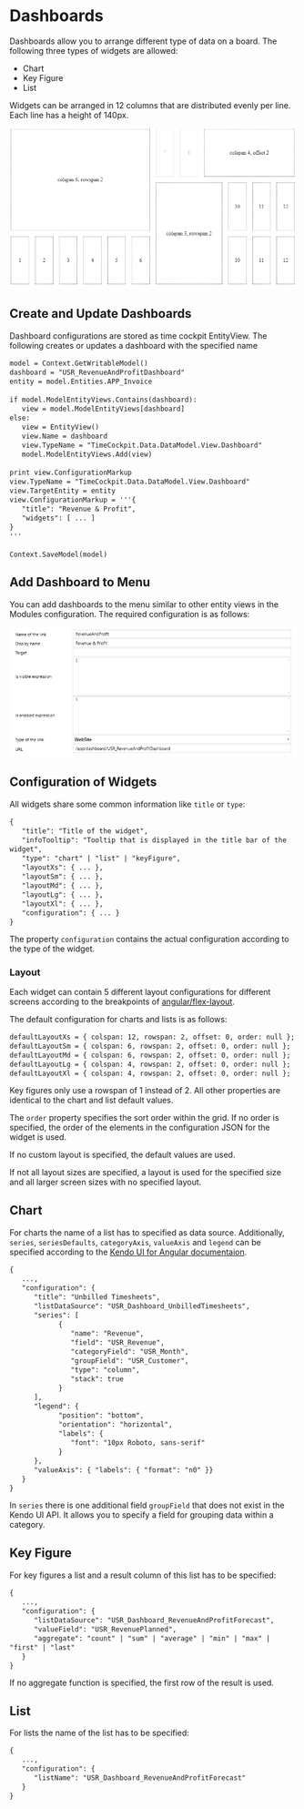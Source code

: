 # Dashboards

Dashboards allow you to arrange different type of data on a board. The following three types of widgets are allowed:

- Chart
- Key Figure
- List

Widgets can be arranged in 12 columns that are distributed evenly per line. Each line has a height of 140px.

![Dashboard Grid](images/dashboard/dashboard-grid.png "Dashboard Grid")

## Create and Update Dashboards

Dashboard configurations are stored as time cockpit EntityView. The following creates or updates a dashboard with the specified name

```
model = Context.GetWritableModel()
dashboard = "USR_RevenueAndProfitDashboard"
entity = model.Entities.APP_Invoice

if model.ModelEntityViews.Contains(dashboard):
   view = model.ModelEntityViews[dashboard]
else:
   view = EntityView()
   view.Name = dashboard
   view.TypeName = "TimeCockpit.Data.DataModel.View.Dashboard"
   model.ModelEntityViews.Add(view)

print view.ConfigurationMarkup
view.TypeName = "TimeCockpit.Data.DataModel.View.Dashboard"
view.TargetEntity = entity
view.ConfigurationMarkup = '''{
   "title": "Revenue & Profit",
   "widgets": [ ... ]
}
'''

Context.SaveModel(model)
```

## Add Dashboard to Menu

You can add dashboards to the menu similar to other entity views in the Modules configuration. The required configuration is as follows:

![Configure Menu Item](images/dashboard/configure-menu-item.png "Configure Menu Item")

## Configuration of Widgets

All widgets share some common information like `title` or `type`:

```
{
   "title": "Title of the widget",
   "infoTooltip": "Tooltip that is displayed in the title bar of the widget",
   "type": "chart" | "list" | "keyFigure",
   "layoutXs": { ... },
   "layoutSm": { ... },
   "layoutMd": { ... },
   "layoutLg": { ... },
   "layoutXl": { ... },
   "configuration": { ... }
}
```

The property `configuration` contains the actual configuration according to the type of the widget.

### Layout

Each widget can contain 5 different layout configurations for different screens according to the breakpoints of [angular/flex-layout](https://github.com/angular/flex-layout/wiki/Responsive-API).

The default configuration for charts and lists is as follows:

```
defaultLayoutXs = { colspan: 12, rowspan: 2, offset: 0, order: null };
defaultLayoutSm = { colspan: 6, rowspan: 2, offset: 0, order: null };
defaultLayoutMd = { colspan: 6, rowspan: 2, offset: 0, order: null };
defaultLayoutLg = { colspan: 4, rowspan: 2, offset: 0, order: null };
defaultLayoutXl = { colspan: 4, rowspan: 2, offset: 0, order: null };
```

Key figures only use a rowspan of 1 instead of 2. All other properties are identical to the chart and list default values.

The `order` property specifies the sort order within the grid. If no order is specified, the order of the elements in the configuration JSON for the widget is used.

If no custom layout is specified, the default values are used. 

If not all layout sizes are specified, a layout is used for the specified size and all larger screen sizes with no specified layout.

## Chart

For charts the name of a list has to specified as data source. Additionally, `series`, `seriesDefaults`, `categoryAxis`, `valueAxis` and `legend` can be specified according to the [Kendo UI for Angular documentaion](https://www.telerik.com/kendo-angular-ui/components/charts/api/).

```
{
   ...,
   "configuration": {
      "title": "Unbilled Timesheets",
      "listDataSource": "USR_Dashboard_UnbilledTimesheets",
      "series": [
            {
               "name": "Revenue",
               "field": "USR_Revenue",
               "categoryField": "USR_Month",
               "groupField": "USR_Customer",
               "type": "column",
               "stack": true
            }
      ],
      "legend": {
            "position": "bottom",
            "orientation": "horizontal",
            "labels": {
               "font": "10px Roboto, sans-serif"
            }
      },
      "valueAxis": { "labels": { "format": "n0" }}
   }
}
```

In `series` there is one additional field `groupField` that does not exist in the Kendo UI API. It allows you to specify a field for grouping data within a category.

## Key Figure

For key figures a list and a result column of this list has to be specified:

```
{
   ...,
   "configuration": {
      "listDataSource": "USR_Dashboard_RevenueAndProfitForecast",
      "valueField": "USR_RevenuePlanned",
      "aggregate": "count" | "sum" | "average" | "min" | "max" | "first" | "last"
   }
}
```

If no aggregate function is specified, the first row of the result is used.

## List

For lists the name of the list has to be specified:

```
{
   ...,
   "configuration": {
      "listName": "USR_Dashboard_RevenueAndProfitForecast"
   }
}
```